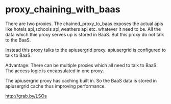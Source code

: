 # proxy_chaining_with_baas

There are two proxies.
The chained_proxy_to_baas exposes the actual apis like hotels api,schools api,weathers api etc. whatever it need to be.
All the data which thie proxy serves up is stored in BaaS.
But this proxy do not talk to the BaaS.

Instead this proxy talks to the apiusergrid proxy. apiusergrid is configured to talk to BaaS.

Advantage: There can be multiple proxies which all need to talk to BaaS. The access logic is encapsulated in one proxy.

The apiusergrid proxy has caching built in. So the BaaS data is stored in apiusergrid cache thus improving performance. 

http://grab.by/LSOs
